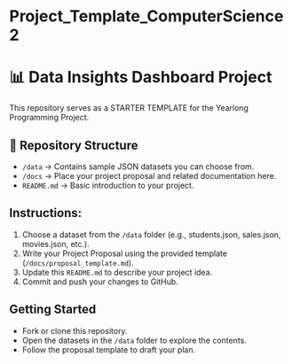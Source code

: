 # Project_Template_ComputerScience2

# 📊 Data Insights Dashboard Project

This repository serves as a STARTER TEMPLATE for the Yearlong Programming Project.

## 📂 Repository Structure
- `/data` → Contains sample JSON datasets you can choose from.
- `/docs` → Place your project proposal and related documentation here.
- `README.md` → Basic introduction to your project.

## Instructions:
1. Choose a dataset from the `/data` folder (e.g., students.json, sales.json, movies.json, etc.).
2. Write your Project Proposal using the provided template (`/docs/proposal_template.md`).
3. Update this `README.md` to describe your project idea.
4. Commit and push your changes to GitHub.

##  Getting Started
- Fork or clone this repository.
- Open the datasets in the `/data` folder to explore the contents.
- Follow the proposal template to draft your plan.

